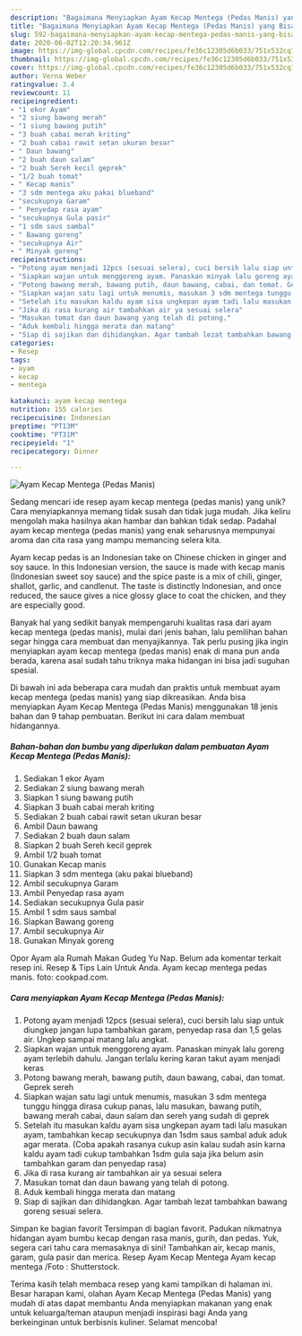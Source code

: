 ```yaml
---
description: "Bagaimana Menyiapkan Ayam Kecap Mentega (Pedas Manis) yang Bisa Manjain Lidah"
title: "Bagaimana Menyiapkan Ayam Kecap Mentega (Pedas Manis) yang Bisa Manjain Lidah"
slug: 592-bagaimana-menyiapkan-ayam-kecap-mentega-pedas-manis-yang-bisa-manjain-lidah
date: 2020-06-02T12:20:34.961Z
image: https://img-global.cpcdn.com/recipes/fe36c12305d6b033/751x532cq70/ayam-kecap-mentega-pedas-manis-foto-resep-utama.jpg
thumbnail: https://img-global.cpcdn.com/recipes/fe36c12305d6b033/751x532cq70/ayam-kecap-mentega-pedas-manis-foto-resep-utama.jpg
cover: https://img-global.cpcdn.com/recipes/fe36c12305d6b033/751x532cq70/ayam-kecap-mentega-pedas-manis-foto-resep-utama.jpg
author: Verna Weber
ratingvalue: 3.4
reviewcount: 11
recipeingredient:
- "1 ekor Ayam"
- "2 siung bawang merah"
- "1 siung bawang putih"
- "3 buah cabai merah kriting"
- "2 buah cabai rawit setan ukuran besar"
- " Daun bawang"
- "2 buah daun salam"
- "2 buah Sereh kecil geprek"
- "1/2 buah tomat"
- " Kecap manis"
- "3 sdm mentega aku pakai blueband"
- "secukupnya Garam"
- " Penyedap rasa ayam"
- "secukupnya Gula pasir"
- "1 sdm saus sambal"
- " Bawang goreng"
- "secukupnya Air"
- " Minyak goreng"
recipeinstructions:
- "Potong ayam menjadi 12pcs (sesuai selera), cuci bersih lalu siap untuk diungkep jangan lupa tambahkan garam, penyedap rasa dan 1,5 gelas air. Ungkep sampai matang lalu angkat."
- "Siapkan wajan untuk menggoreng ayam. Panaskan minyak lalu goreng ayam terlebih dahulu. Jangan terlalu kering karan takut ayam menjadi keras"
- "Potong bawang merah, bawang putih, daun bawang, cabai, dan tomat. Geprek sereh"
- "Siapkan wajan satu lagi untuk menumis, masukan 3 sdm mentega tunggu hingga dirasa cukup panas, lalu masukan, bawang putih, bawang merah cabai, daun salam dan sereh yang sudah di geprek"
- "Setelah itu masukan kaldu ayam sisa ungkepan ayam tadi lalu masukan ayam, tambahkan kecap secukupnya dan 1sdm saus sambal aduk aduk agar merata. (Coba apakah rasanya cukup asin kalau sudah asin karna kaldu ayam tadi cukup tambahkan 1sdm gula saja jika belum asin tambahkan garam dan penyedap rasa)"
- "Jika di rasa kurang air tambahkan air ya sesuai selera"
- "Masukan tomat dan daun bawang yang telah di potong."
- "Aduk kembali hingga merata dan matang"
- "Siap di sajikan dan dihidangkan. Agar tambah lezat tambahkan bawang goreng sesuai selera."
categories:
- Resep
tags:
- ayam
- kecap
- mentega

katakunci: ayam kecap mentega 
nutrition: 155 calories
recipecuisine: Indonesian
preptime: "PT13M"
cooktime: "PT31M"
recipeyield: "1"
recipecategory: Dinner

---
```



![Ayam Kecap Mentega (Pedas Manis)](https://img-global.cpcdn.com/recipes/fe36c12305d6b033/751x532cq70/ayam-kecap-mentega-pedas-manis-foto-resep-utama.jpg)

Sedang mencari ide resep ayam kecap mentega (pedas manis) yang unik? Cara menyiapkannya memang tidak susah dan tidak juga mudah. Jika keliru mengolah maka hasilnya akan hambar dan bahkan tidak sedap. Padahal ayam kecap mentega (pedas manis) yang enak seharusnya mempunyai aroma dan cita rasa yang mampu memancing selera kita.

Ayam kecap pedas is an Indonesian take on Chinese chicken in ginger and soy sauce. In this Indonesian version, the sauce is made with kecap manis (Indonesian sweet soy sauce) and the spice paste is a mix of chili, ginger, shallot, garlic, and candlenut. The taste is distinctly Indonesian, and once reduced, the sauce gives a nice glossy glace to coat the chicken, and they are especially good.

Banyak hal yang sedikit banyak mempengaruhi kualitas rasa dari ayam kecap mentega (pedas manis), mulai dari jenis bahan, lalu pemilihan bahan segar hingga cara membuat dan menyajikannya. Tak perlu pusing jika ingin menyiapkan ayam kecap mentega (pedas manis) enak di mana pun anda berada, karena asal sudah tahu triknya maka hidangan ini bisa jadi suguhan spesial.


Di bawah ini ada beberapa cara mudah dan praktis untuk membuat ayam kecap mentega (pedas manis) yang siap dikreasikan. Anda bisa menyiapkan Ayam Kecap Mentega (Pedas Manis) menggunakan 18 jenis bahan dan 9 tahap pembuatan. Berikut ini cara dalam membuat hidangannya.

<!--inarticleads1-->

##### Bahan-bahan dan bumbu yang diperlukan dalam pembuatan Ayam Kecap Mentega (Pedas Manis):

1. Sediakan 1 ekor Ayam
1. Sediakan 2 siung bawang merah
1. Siapkan 1 siung bawang putih
1. Siapkan 3 buah cabai merah kriting
1. Sediakan 2 buah cabai rawit setan ukuran besar
1. Ambil  Daun bawang
1. Sediakan 2 buah daun salam
1. Siapkan 2 buah Sereh kecil geprek
1. Ambil 1/2 buah tomat
1. Gunakan  Kecap manis
1. Siapkan 3 sdm mentega (aku pakai blueband)
1. Ambil secukupnya Garam
1. Ambil  Penyedap rasa ayam
1. Sediakan secukupnya Gula pasir
1. Ambil 1 sdm saus sambal
1. Siapkan  Bawang goreng
1. Ambil secukupnya Air
1. Gunakan  Minyak goreng


Opor Ayam ala Rumah Makan Gudeg Yu Nap. Belum ada komentar terkait resep ini. Resep &amp; Tips Lain Untuk Anda. Ayam kecap mentega pedas manis. foto: cookpad.com. 

<!--inarticleads2-->

##### Cara menyiapkan Ayam Kecap Mentega (Pedas Manis):

1. Potong ayam menjadi 12pcs (sesuai selera), cuci bersih lalu siap untuk diungkep jangan lupa tambahkan garam, penyedap rasa dan 1,5 gelas air. Ungkep sampai matang lalu angkat.
1. Siapkan wajan untuk menggoreng ayam. Panaskan minyak lalu goreng ayam terlebih dahulu. Jangan terlalu kering karan takut ayam menjadi keras
1. Potong bawang merah, bawang putih, daun bawang, cabai, dan tomat. Geprek sereh
1. Siapkan wajan satu lagi untuk menumis, masukan 3 sdm mentega tunggu hingga dirasa cukup panas, lalu masukan, bawang putih, bawang merah cabai, daun salam dan sereh yang sudah di geprek
1. Setelah itu masukan kaldu ayam sisa ungkepan ayam tadi lalu masukan ayam, tambahkan kecap secukupnya dan 1sdm saus sambal aduk aduk agar merata. (Coba apakah rasanya cukup asin kalau sudah asin karna kaldu ayam tadi cukup tambahkan 1sdm gula saja jika belum asin tambahkan garam dan penyedap rasa)
1. Jika di rasa kurang air tambahkan air ya sesuai selera
1. Masukan tomat dan daun bawang yang telah di potong.
1. Aduk kembali hingga merata dan matang
1. Siap di sajikan dan dihidangkan. Agar tambah lezat tambahkan bawang goreng sesuai selera.


Simpan ke bagian favorit Tersimpan di bagian favorit. Padukan nikmatnya hidangan ayam bumbu kecap dengan rasa manis, gurih, dan pedas. Yuk, segera cari tahu cara memasaknya di sini! Tambahkan air, kecap manis, garam, gula pasir dan merica. Resep Ayam Kecap Mentega Ayam kecap mentega /Foto : Shutterstock. 

Terima kasih telah membaca resep yang kami tampilkan di halaman ini. Besar harapan kami, olahan Ayam Kecap Mentega (Pedas Manis) yang mudah di atas dapat membantu Anda menyiapkan makanan yang enak untuk keluarga/teman ataupun menjadi inspirasi bagi Anda yang berkeinginan untuk berbisnis kuliner. Selamat mencoba!

